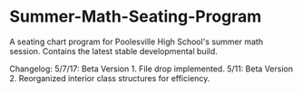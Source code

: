 # Summer-Math-Seating-Program
A seating chart program for Poolesville High School's summer math session. Contains the latest stable developmental build.

Changelog:
5/7/17: Beta Version 1. File drop implemented.
5/11: Beta Version 2. Reorganized interior class structures for efficiency.
